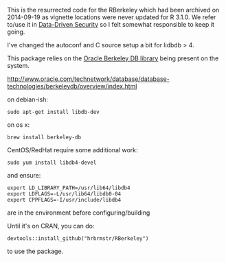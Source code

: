 <!-- README.md is generated from README.Rmd. Please edit that file -->
This is the resurrected code for the RBerkeley which had been archived on 2014-09-19 as vignette locations were never updated for R 3.1.0. We refer to/use it in [Data-Driven Security](http://dds.ec/) so I felt somewhat responsible to keep it going.

I've changed the autoconf and C source setup a bit for lidbdb \> 4.

This package relies on the [Oracle Berkeley DB library](http://www.oracle.com/technetwork/database/database-technologies/berkeleydb/overview/index.html) being present on the system.

<http://www.oracle.com/technetwork/database/database-technologies/berkeleydb/overview/index.html>

on debian-ish:

    sudo apt-get install libdb-dev

on os x:

    brew install berkeley-db

CentOS/RedHat require some additional work:

    sudo yum install libdb4-devel

and ensure:

    export LD_LIBRARY_PATH=/usr/lib64/libdb4
    export LDFLAGS=-L/usr/lib64/libdb0-04
    export CPPFLAGS=-I/usr/include/libdb4

are in the environment before configuring/building

Until it's on CRAN, you can do:

    devtools::install_github("hrbrmstr/RBerkeley") 

to use the package.
